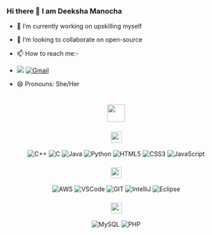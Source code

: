 ### Hi there 👋 I am Deeksha Manocha

- 🔭 I’m currently working on upskilling myself
- 👯 I’m looking to collaborate on open-source
- 📫 How to reach me:-
- <a href="https://www.linkedin.com/in/deeksha-manocha-8752581b5/"><img src="https://img.shields.io/badge/LinkedIn-0077B5?style=for-the-badge&logo=linkedin&logoColor=whit" /></a> <a href="mailto:deekshamanocha04@gmail.com"><img src="https://img.shields.io/badge/Gmail-D14836?style=for-the-badge&logo=gmail&logoColor=white" alt="Gmail" /></a>

- 😄 Pronouns: She/Her


<h1 align="center">
  <img
    height="40px"
    src="https://img.shields.io/badge/-My Tech Stack-faebee?&style=for-the-badge&logoWidth=50"
  />
</h1>

<div align="center">
  <h3 align="center">
    <img
      height="25px"
      src="https://img.shields.io/badge/-Languages-faebee?&style=for-the-badge&logoWidth=50"
    />
  </h3>

  ![C++](https://img.shields.io/badge/C%2B%2B-00599C?style=for-the-badge&logo=c%2B%2B&logoColor=white)
  ![C](https://img.shields.io/badge/c-%2300599C.svg?style=for-the-badge&logo=c&logoColor=white)
  ![Java](https://img.shields.io/badge/java-%231572B6.svg?style=for-the-badge&logo=java&logoColor=white)
  ![Python](https://img.shields.io/badge/python-3670A0?style=for-the-badge&logo=python&logoColor=ffdd54)
  ![HTML5](https://img.shields.io/badge/html5-%23E34F26.svg?style=for-the-badge&logo=html5&logoColor=white)
  ![CSS3](https://img.shields.io/badge/css3-%231572B6.svg?style=for-the-badge&logo=css3&logoColor=white)
  ![JavaScript](https://img.shields.io/badge/javascript-%23323330.svg?style=for-the-badge&logo=javascript&logoColor=%23F7DF1E)
</div>
<div align="center">
  <h3 align="center">
    <img
      height="25px"
      src="https://img.shields.io/badge/-Tools and Services-faebee?&style=for-the-badge&logoWidth=50"
    />
  </h3>
  <img
    alt="AWS"
    src="https://img.shields.io/badge/AWS%20-%23FF9900.svg?&style=for-the-badge&logo=amazon-aws&logoColor=white"
  />
  <img
    alt="VSCode"
    src="https://img.shields.io/badge/Visual%20Studio%20Code-007ACC.svg?style=for-the-badge&logo=Visual-Studio-Code&logoColor=white"
  />
  <img
    alt="GIT"
    src="https://img.shields.io/badge/Git-F05032.svg?style=for-the-badge&logo=Git&logoColor=white"
  />
  <img
    alt="IntelliJ"
    src="https://img.shields.io/badge/IntelliJ%20IDEA-000000.svg?style=for-the-badge&logo=intellij-idea&logoColor=white"
    />
    <img
    alt="Eclipse"
    src="https://img.shields.io/badge/Eclipse-2C2255.svg?style=for-the-badge&logo=eclipse&logoColor=white"
    />


</div>
<div align="center">
  <h3 align="center">
    <img
      height="25px"
      src="https://img.shields.io/badge/-Databases-faebee?&style=for-the-badge&logoWidth=50"
    />
  </h3>


  ![MySQL](https://img.shields.io/badge/mysql-4479A1.svg?style=for-the-badge&logo=mysql&logoColor=white)
  ![PHP](https://img.shields.io/badge/php-%23777BB4.svg?style=for-the-badge&logo=php&logoColor=white)
</div>



 

